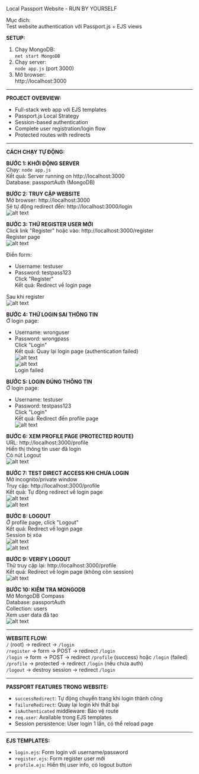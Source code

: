 Local Passport Website - RUN BY YOURSELF

Mục đích:  
Test website authentication với Passport.js + EJS views

**SETUP:**

1. Chạy MongoDB:  
    `net start MongoDB`
2. Chạy server:  
    `node app.js` (port 3000)
3. Mở browser:  
    http://localhost:3000

---

**PROJECT OVERVIEW:**

- Full-stack web app với EJS templates  
- Passport.js Local Strategy  
- Session-based authentication  
- Complete user registration/login flow  
- Protected routes with redirects  

---

**CÁCH CHẠY TỰ ĐỘNG:**

**BƯỚC 1: KHỞI ĐỘNG SERVER**  
Chạy: `node app.js`  
Kết quả: Server running on http://localhost:3000  
Database: passportAuth (MongoDB)

**BƯỚC 2: TRUY CẬP WEBSITE**  
Mở browser: http://localhost:3000  
Sẽ tự động redirect đến: http://localhost:3000/login  
![alt text](public/img/1.png)

**BƯỚC 3: THỬ REGISTER USER MỚI**  
Click link "Register" hoặc vào: http://localhost:3000/register  
Register page  
![alt text](public/img/2.png)

Điền form:  
- Username: testuser  
- Password: testpass123  
Click "Register"  
Kết quả: Redirect về login page

Sau khi register  
![alt text](public/img/3.png)

**BƯỚC 4: THỬ LOGIN SAI THÔNG TIN**  
Ở login page:  
- Username: wronguser  
- Password: wrongpass  
Click "Login"  
Kết quả: Quay lại login page (authentication failed)  
![alt text](public/img/4.png)  
![alt text](public/img/5.png)  
Login failed

**BƯỚC 5: LOGIN ĐÚNG THÔNG TIN**  
Ở login page:  
- Username: testuser  
- Password: testpass123  
Click "Login"  
Kết quả: Redirect đến profile page  
![alt text](public/img/6.png)

**BƯỚC 6: XEM PROFILE PAGE (PROTECTED ROUTE)**  
URL: http://localhost:3000/profile  
Hiển thị thông tin user đã login  
Có nút Logout  
![alt text](public/img/7.png)

**BƯỚC 7: TEST DIRECT ACCESS KHI CHƯA LOGIN**  
Mở incognito/private window  
Truy cập: http://localhost:3000/profile  
Kết quả: Tự động redirect về login page  
![alt text](public/img/8.png)  
![alt text](public/img/9.png)

**BƯỚC 8: LOGOUT**  
Ở profile page, click "Logout"  
Kết quả: Redirect về login page  
Session bị xóa  
![alt text](public/img/10.png)  
![alt text](public/img/11.png)

**BƯỚC 9: VERIFY LOGOUT**  
Thử truy cập lại: http://localhost:3000/profile  
Kết quả: Redirect về login page (không còn session)  
![alt text](public/img/12.png)

**BƯỚC 10: KIỂM TRA MONGODB**  
Mở MongoDB Compass  
Database: passportAuth  
Collection: users  
Xem user data đã tạo  
![alt text](public/img/m1.png)

---

**WEBSITE FLOW:**  
`/` (root) → redirect → `/login`  
`/register` → form → POST → redirect `/login`  
`/login` → form → POST → redirect `/profile` (success) hoặc `/login` (failed)  
`/profile` → protected → redirect `/login` (nếu chưa auth)  
`/logout` → destroy session → redirect `/login`

---

**PASSPORT FEATURES TRONG WEBSITE:**

- `successRedirect`: Tự động chuyển trang khi login thành công  
- `failureRedirect`: Quay lại login khi thất bại  
- `isAuthenticated` middleware: Bảo vệ route  
- `req.user`: Available trong EJS templates  
- Session persistence: User login 1 lần, có thể reload page

---

**EJS TEMPLATES:**

- `login.ejs`: Form login với username/password  
- `register.ejs`: Form register user mới  
- `profile.ejs`: Hiển thị user info, có logout button  

